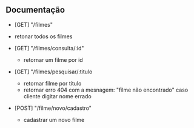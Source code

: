 ## Documentação

 - [GET] "/filmes"
 * retonar todos os filmes

 - [GET] "/filmes/consulta/:id"
    * retornar um filme por id

 - [GET] "/filmes/pesquisar/:titulo
    * retornar filme por titulo
    * retornar erro 404 com a mesnagem:
     "filme não encontrado" caso cliente digitar nome errado

 - [POST] "/filme/novo/cadastro"
    * cadastrar um novo filme